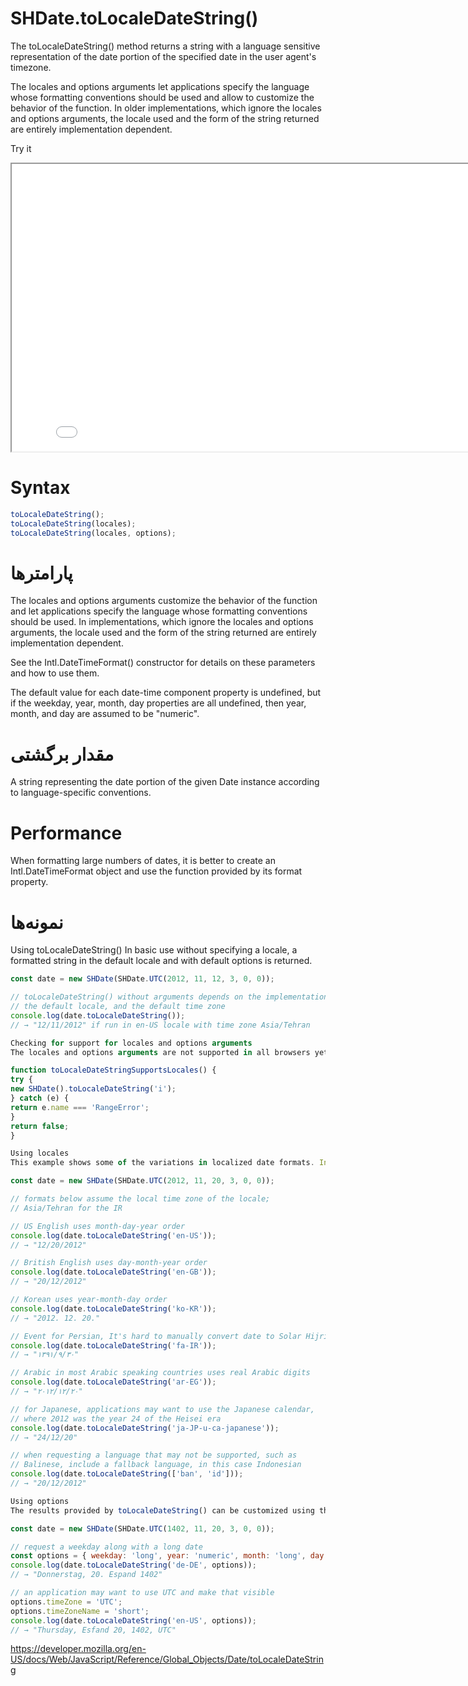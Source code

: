 # SHDate.toLocaleDateString()

The toLocaleDateString() method returns a string with a language sensitive representation of the date portion of the specified date in the user agent's timezone.

The locales and options arguments let applications specify the language whose formatting conventions should be used and allow to customize the behavior of the function. In older implementations, which ignore the locales and options arguments, the locale used and the form of the string returned are entirely implementation dependent.

Try it

<iframe style="width: 830px; height: 460px;" src="/SHDateTime-js/examples/live.html?function=getHours" title="MDN Web Docs Interactive Example" loading="lazy"></iframe>
<br/>

# Syntax

```js
toLocaleDateString();
toLocaleDateString(locales);
toLocaleDateString(locales, options);
```

# پارامترها

The locales and options arguments customize the behavior of the function and let applications specify the language whose formatting conventions should be used. In implementations, which ignore the locales and options arguments, the locale used and the form of the string returned are entirely implementation dependent.

See the Intl.DateTimeFormat() constructor for details on these parameters and how to use them.

The default value for each date-time component property is undefined, but if the weekday, year, month, day properties are all undefined, then year, month, and day are assumed to be "numeric".

# مقدار برگشتی

A string representing the date portion of the given Date instance according to language-specific conventions.

# Performance

When formatting large numbers of dates, it is better to create an Intl.DateTimeFormat object and use the function provided by its format property.

# نمونه‌ها

Using toLocaleDateString()
In basic use without specifying a locale, a formatted string in the default locale and with default options is returned.

```js
const date = new SHDate(SHDate.UTC(2012, 11, 12, 3, 0, 0));

// toLocaleDateString() without arguments depends on the implementation,
// the default locale, and the default time zone
console.log(date.toLocaleDateString());
// → "12/11/2012" if run in en-US locale with time zone Asia/Tehran

Checking for support for locales and options arguments
The locales and options arguments are not supported in all browsers yet. To check whether an implementation supports them already, you can use the requirement that illegal language tags are rejected with a RangeError exception:

function toLocaleDateStringSupportsLocales() {
try {
new SHDate().toLocaleDateString('i');
} catch (e) {
return e.name === 'RangeError';
}
return false;
}

Using locales
This example shows some of the variations in localized date formats. In order to get the format of the language used in the user interface of your application, make sure to specify that language (and possibly some fallback languages) using the locales argument:

const date = new SHDate(SHDate.UTC(2012, 11, 20, 3, 0, 0));

// formats below assume the local time zone of the locale;
// Asia/Tehran for the IR

// US English uses month-day-year order
console.log(date.toLocaleDateString('en-US'));
// → "12/20/2012"

// British English uses day-month-year order
console.log(date.toLocaleDateString('en-GB'));
// → "20/12/2012"

// Korean uses year-month-day order
console.log(date.toLocaleDateString('ko-KR'));
// → "2012. 12. 20."

// Event for Persian, It's hard to manually convert date to Solar Hijri
console.log(date.toLocaleDateString('fa-IR'));
// → "۱۳۹۱/۹/۳۰"

// Arabic in most Arabic speaking countries uses real Arabic digits
console.log(date.toLocaleDateString('ar-EG'));
// → "٢٠‏/١٢‏/٢٠١٢"

// for Japanese, applications may want to use the Japanese calendar,
// where 2012 was the year 24 of the Heisei era
console.log(date.toLocaleDateString('ja-JP-u-ca-japanese'));
// → "24/12/20"

// when requesting a language that may not be supported, such as
// Balinese, include a fallback language, in this case Indonesian
console.log(date.toLocaleDateString(['ban', 'id']));
// → "20/12/2012"

Using options
The results provided by toLocaleDateString() can be customized using the options argument:

const date = new SHDate(SHDate.UTC(1402, 11, 20, 3, 0, 0));

// request a weekday along with a long date
const options = { weekday: 'long', year: 'numeric', month: 'long', day: 'numeric' };
console.log(date.toLocaleDateString('de-DE', options));
// → "Donnerstag, 20. Espand 1402"

// an application may want to use UTC and make that visible
options.timeZone = 'UTC';
options.timeZoneName = 'short';
console.log(date.toLocaleDateString('en-US', options));
// → "Thursday, Esfand 20, 1402, UTC"
```

https://developer.mozilla.org/en-US/docs/Web/JavaScript/Reference/Global_Objects/Date/toLocaleDateString
